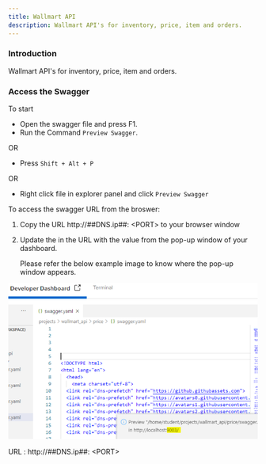 ```yaml
---
title: Wallmart API
description: Wallmart API's for inventory, price, item and orders.
---
```


### Introduction

Wallmart API's for inventory, price, item and orders.

### Access the Swagger
To start

- Open the swagger file and press F1.
- Run the Command `Preview Swagger`.

OR

- Press `Shift + Alt + P`

OR

- Right click file in explorer panel and click `Preview Swagger`

To access the swagger URL from the broswer:

1. Copy the URL http://##DNS.ip##: ​<​PORT​>​ to your browser window

2. Update the <PORT> in the URL with the value from the pop-up window of your dashboard. 

   Please refer the below example image to know where the pop-up window appears.
   
![swaggerPort](_images/swagger_port.PNG)

URL :  http://##DNS.ip##: ​<​PORT​>​
